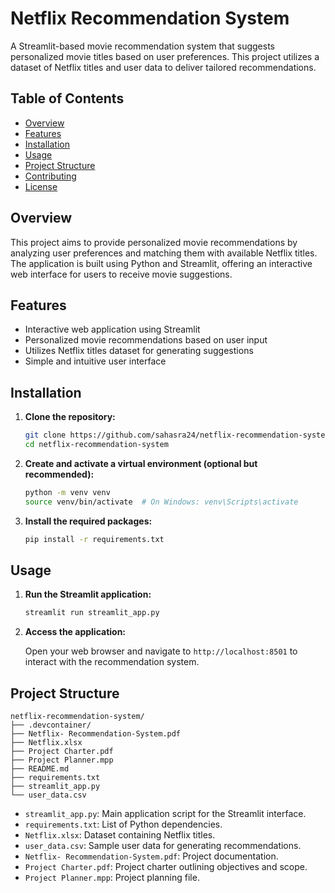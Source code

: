 # Netflix Recommendation System

A Streamlit-based movie recommendation system that suggests personalized movie titles based on user preferences. This project utilizes a dataset of Netflix titles and user data to deliver tailored recommendations.

## Table of Contents

- [Overview](#overview)
- [Features](#features)
- [Installation](#installation)
- [Usage](#usage)
- [Project Structure](#project-structure)
- [Contributing](#contributing)
- [License](#license)

## Overview

This project aims to provide personalized movie recommendations by analyzing user preferences and matching them with available Netflix titles. The application is built using Python and Streamlit, offering an interactive web interface for users to receive movie suggestions.

## Features

- Interactive web application using Streamlit
- Personalized movie recommendations based on user input
- Utilizes Netflix titles dataset for generating suggestions
- Simple and intuitive user interface

## Installation

1. **Clone the repository:**

   ```bash
   git clone https://github.com/sahasra24/netflix-recommendation-system.git
   cd netflix-recommendation-system
   ```

2. **Create and activate a virtual environment (optional but recommended):**

   ```bash
   python -m venv venv
   source venv/bin/activate  # On Windows: venv\Scripts\activate
   ```

3. **Install the required packages:**

   ```bash
   pip install -r requirements.txt
   ```

## Usage

1. **Run the Streamlit application:**

   ```bash
   streamlit run streamlit_app.py
   ```

2. **Access the application:**

   Open your web browser and navigate to `http://localhost:8501` to interact with the recommendation system.

## Project Structure

```
netflix-recommendation-system/
├── .devcontainer/
├── Netflix- Recommendation-System.pdf
├── Netflix.xlsx
├── Project Charter.pdf
├── Project Planner.mpp
├── README.md
├── requirements.txt
├── streamlit_app.py
└── user_data.csv
```

- `streamlit_app.py`: Main application script for the Streamlit interface.
- `requirements.txt`: List of Python dependencies.
- `Netflix.xlsx`: Dataset containing Netflix titles.
- `user_data.csv`: Sample user data for generating recommendations.
- `Netflix- Recommendation-System.pdf`: Project documentation.
- `Project Charter.pdf`: Project charter outlining objectives and scope.
- `Project Planner.mpp`: Project planning file.

